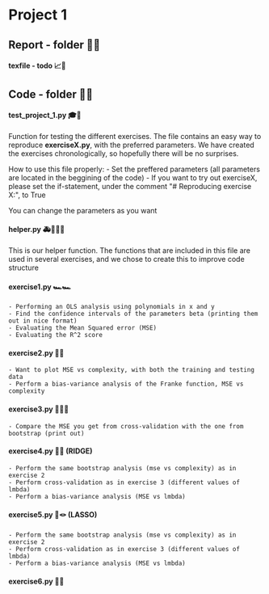 # Project 1

## Report - folder 📒📖

#### texfile - todo 📈📝

## Code - folder 🔐💬

#### test_project_1.py 🎓🧪
Function for testing the different exercises. The file contains an easy way to reproduce **exerciseX.py**, with the preferred parameters. We have created the exercises chronologically, so hopefully there will be no surprises. 

How to use this file properly:
    - Set the preffered parameters (all parameters are located in the beggining of the code)
    - If you want to try out exerciseX, please set the if-statement, under the comment "# Reproducing exercise X:", to True  

You can change the parameters as you want 

#### helper.py 🚑👮🏼‍♂️
This is our helper function. The functions that are included in this file are used in several exercises, and we chose to create this to improve code structure

#### exercise1.py 🏎🏎
    - Performing an OLS analysis using polynomials in x and y
    - Find the confidence intervals of the parameters beta (printing them out in nice format)
    - Evaluating the Mean Squared error (MSE)
    - Evaluating the R^2 score

#### exercise2.py 👞👢
    - Want to plot MSE vs complexity, with both the training and testing data
    - Perform a bias-variance analysis of the Franke function, MSE vs complexity

#### exercise3.py 🙅🏼❌
    - Compare the MSE you get from cross-validation with the one from bootstrap (print out)

#### exercise4.py 🌉🌁 (RIDGE)
    - Perform the same bootstrap analysis (mse vs complexity) as in exercise 2
    - Perform cross-validation as in exercise 3 (different values of lmbda)
    - Perform a bias-variance analysis (MSE vs lmbda)


#### exercise5.py 🤠🪢 (LASSO)
    - Perform the same bootstrap analysis (mse vs complexity) as in exercise 2
    - Perform cross-validation as in exercise 3 (different values of lmbda)
    - Perform a bias-variance analysis (MSE vs lmbda)

#### exercise6.py 🗾🧭





